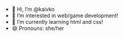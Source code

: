 - 👋 Hi, I’m @kaivko
- 👀 I’m interested in web/game development!
- 🌱 I’m currently learning html and css!
- 😄 Pronouns: she/her

<!---
kaivko/kaivko is a ✨ special ✨ repository because its `README.md` (this file) appears on your GitHub profile.
You can click the Preview link to take a look at your changes.
--->
